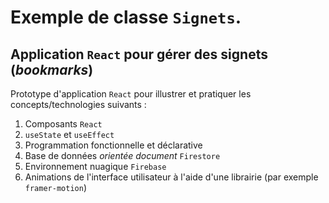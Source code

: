 # Exemple de classe `Signets`.
## Application `React` pour gérer des signets (*bookmarks*)

Prototype d'application `React` pour illustrer et pratiquer les concepts/technologies suivants : 
1. Composants `React`
2. `useState` et `useEffect`
3. Programmation fonctionnelle et déclarative
4. Base de données *orientée document* `Firestore`
5. Environnement nuagique `Firebase`
6. Animations de l'interface utilisateur à l'aide d'une librairie (par exemple `framer-motion`)

